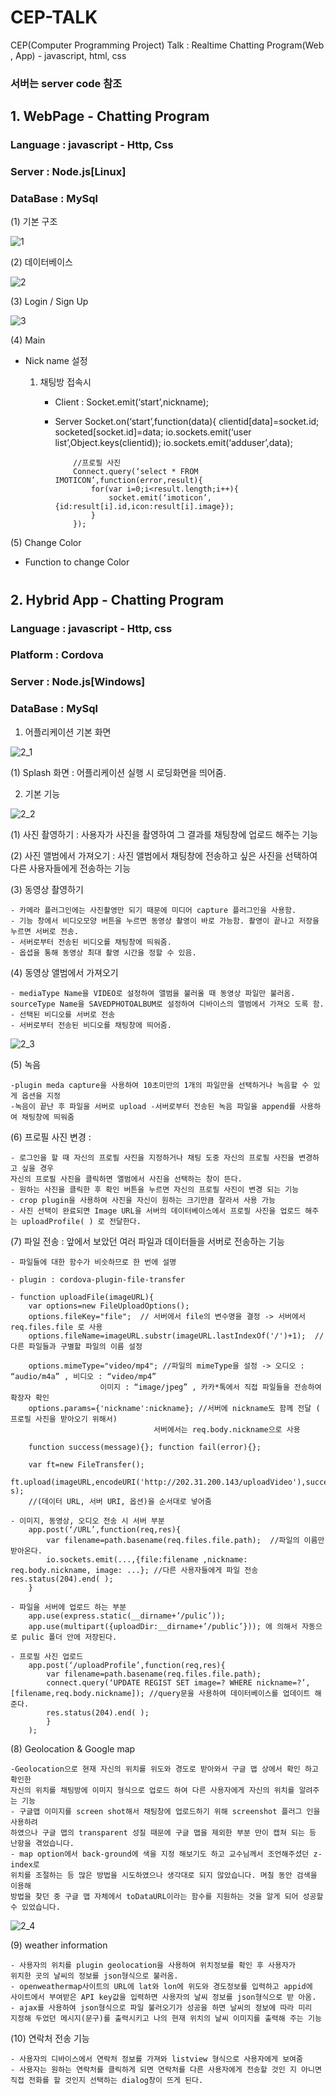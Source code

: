 # CEP-TALK
CEP(Computer Programming Project) Talk : Realtime Chatting Program(Web , App) - javascript, html, css

### 서버는 server code 참조
##

## 1. WebPage - Chatting Program

### Language : javascript - Http, Css

### Server : Node.js[Linux]

### DataBase : MySql

(1) 기본 구조

![1](https://user-images.githubusercontent.com/22411296/61609729-02948000-ac92-11e9-871c-f79055e4c5b0.JPG)

(2) 데이터베이스

![2](https://user-images.githubusercontent.com/22411296/61609752-150eb980-ac92-11e9-8ecd-52f456496d4b.JPG)

(3) Login / Sign Up

![3](https://user-images.githubusercontent.com/22411296/61610329-ceba5a00-ac93-11e9-870a-deef2d146f5c.png)

(4) Main

- Nick name 설정
    1. 채팅방 접속시
        
        - Client : Socket.emit(‘start’,nickname);

        - Server
              Socket.on(‘start’,function(data){
	                clientid[data]=socket.id;
	                socketed[socket.id]=data;
	                io.sockets.emit(‘user list’,Object.keys(clientid));
	                io.sockets.emit(‘adduser’,data);
                  
                  //프로필 사진
                  Connect.query(‘select * FROM IMOTICON’,function(error,result){
	                  for(var i=0;i<result.length;i++){
		                  socket.emit(‘imoticon’,{id:result[i].id,icon:result[i].image});
	                  }
                  });
		  
 (5) Change Color

- Function to change Color

# 

## 2. Hybrid App - Chatting Program

### Language : javascript - Http, css

### Platform : Cordova

### Server : Node.js[Windows]

### DataBase : MySql

1. 어플리케이션 기본 화면

![2_1](https://user-images.githubusercontent.com/22411296/61611840-dda30b80-ac97-11e9-8244-5976536bbaba.PNG)

(1) Splash 화면 : 어플리케이션 실행 시 로딩화면을 띄어줌.


2. 기본 기능

![2_2](https://user-images.githubusercontent.com/22411296/61613031-29a37f80-ac9b-11e9-949c-652fa4b51537.PNG)

(1) 사진 촬영하기 : 사용자가 사진을 촬영하여 그 결과를 채팅창에 업로드 해주는 기능

(2) 사진 앨범에서 가져오기 : 사진 앨범에서 채팅창에 전송하고 싶은 사진을 선택하여 다른 사용자들에게 전송하는 기능

(3) 동영상 촬영하기
	
	- 카메라 플러그인에는 사진촬영만 되기 때문에 미디어 capture 플러그인을 사용함. 
	- 기능 창에서 비디오모양 버튼을 누르면 동영상 촬영이 바로 가능함. 촬영이 끝나고 저장을 누르면 서버로 전송. 
	- 서버로부터 전송된 비디오를 채팅창에 띄워줌. 
	- 옵셥을 통해 동영상 최대 촬영 시간을 정할 수 있음.
	
(4) 동영상 앨범에서 가져오기
	
	- mediaType Name을 VIDEO로 설정하여 앨범을 불러올 때 동영상 파일만 불러옴. sourceType Name을 SAVEDPHOTOALBUM로 설정하여 디바이스의 앨범에서 가져오 도록 함.
	- 선택된 비디오를 서버로 전송 
	- 서버로부터 전송된 비디오를 채팅창에 띄어줌.
	

![2_3](https://user-images.githubusercontent.com/22411296/61613072-4770e480-ac9b-11e9-9bff-7bd61c65b0e5.PNG)

(5) 녹음
	
	-plugin meda capture을 사용하여 10초미만의 1개의 파일만을 선택하거나 녹음할 수 있게 옵션을 지정
	-녹음이 끝난 후 파일을 서버로 upload -서버로부터 전송된 녹음 파일을 append를 사용하여 채팅창에 띄워줌

(6) 프로필 사진 변경 : 
	
	- 로그인을 할 때 자신의 프로필 사진을 지정하거나 채팅 도중 자신의 프로필 사진을 변경하고 싶을 경우 
	자신의 프로필 사진을 클릭하면 앨범에서 사진을 선택하는 창이 뜬다. 
	- 원하는 사진을 클릭한 후 확인 버튼을 누르면 자신의 프로필 사진이 변경 되는 기능
	- crop plugin을 사용하여 사진을 자신이 원하는 크기만큼 잘라서 사용 가능 
	- 사진 선택이 완료되면 Image URL을 서버의 데이터베이스에서 프로필 사진을 업로드 해주는 uploadProfile( ) 로 전달한다.

(7) 파일 전송 : 앞에서 보았던 여러 파일과 데이터들을 서버로 전송하는 기능

	- 파일들에 대한 함수가 비슷하므로 한 번에 설명

	- plugin : cordova-plugin-file-transfer
	
	- function uploadFile(imageURL){ 
		var options=new FileUploadOptions(); 
		options.fileKey="file";  // 서버에서 file의 변수명을 결정 -> 서버에서 req.files.file 로 사용
		options.fileName=imageURL.substr(imageURL.lastIndexOf('/')+1);  // 다른 파일들과 구별할 파일의 이름 설정
		
		options.mimeType="video/mp4"; //파일의 mimeType을 설정 -> 오디오 : “audio/m4a” , 비디오 : “video/mp4” 
						이미지 : “image/jpeg” , 카카*톡에서 직접 파일들을 전송하여 확장자 확인
		options.params={'nickname':nickname}; //서버에 nickname도 함께 전달 ( 프로필 사진을 받아오기 위해서)
									서버에서는 req.body.nickname으로 사용
		
		function success(message){}; function fail(error){};
		
		var ft=new FileTransfer();   
		ft.upload(imageURL,encodeURI('http://202.31.200.143/uploadVideo'),success,fail,option s);  
		//(데이터 URL, 서버 URI, 옵션)을 순서대로 넣어줌
		
	- 이미지, 동영상, 오디오 전송 시 서버 부분    
		app.post(‘/URL’,function(req,res){      
			var filename=path.basename(req.files.file.path);  //파일의 이름만 받아온다.
			io.sockets.emit(...,{file:filename ,nickname: req.body.nickname, image: ...}; //다른 사용자들에게 파일 전송    			   res.status(204).end( );   
		}
		
	- 파일을 서버에 업로드 하는 부분
		app.use(express.static(__dirname+’/pulic’)); 
		app.use(multipart({uploadDir:__dirname+’/public’})); 에 의해서 자동으로 pulic 폴더 안에 저장된다.
		
	- 프로필 사진 업로드
		app.post(‘/uploadProfile’,function(req,res){   
			var filename=path.basename(req.files.file.path);   
			connect.query(‘UPDATE REGIST SET image=? WHERE nickname=?’,[filename,req.body.nickname]); //query문을 사용하여 데이터베이스를 업데이트 해준다.    
			res.status(204).end( ); 
			}
		);
		
(8) Geolocation & Google map
	
	-Geolocation으로 현재 자신의 위치를 위도와 경도로 받아와서 구글 맵 상에서 확인 하고 확인한 
	자신의 위치를 채팅방에 이미지 형식으로 업로드 하여 다른 사용자에게 자신의 위치를 알려주는 기능
	- 구글맵 이미지를 screen shot해서 채팅창에 업로드하기 위해 screenshot 플러그 인을 사용하려
	하였으나 구글 맵의 transparent 성질 때문에 구글 맵을 제외한 부분 만이 캡쳐 되는 등 난항을 겪었습니다. 
	- map option에서 back-ground에 색을 지정 해보기도 하고 교수님께서 조언해주셨던 z-index로
	위치를 조절하는 등 많은 방법을 시도하였으나 생각대로 되지 않았습니다. 며칠 동안 검색을 이용해
	방법을 찾던 중 구글 맵 자체에서 toDataURL이라는 함수를 지원하는 것을 알게 되어 성공할 수 있었습니다.
	
![2_4](https://user-images.githubusercontent.com/22411296/61614230-2a89e080-ac9e-11e9-81e4-a49523113a70.PNG)

(9) weather information
	
	- 사용자의 위치를 plugin geolocation을 사용하여 위치정보를 확인 후 사용자가 
	위치한 곳의 날씨의 정보를 json형식으로 불러옴. 
	- openweathermap사이트의 URL에 lat와 lon에 위도와 경도정보를 입력하고 appid에 
	사이트에서 부여받은 API key값을 입력하면 사용자의 날씨 정보를 json형식으로 받 아옴. 
	- ajax를 사용하여 json형식으로 파일 불러오기가 성공을 하면 날씨의 정보에 따라 미리 
	지정해 두었던 메시지(문구)를 출력시키고 나의 현재 위치의 날씨 이미지를 출력해 주는 기능
	
(10) 연락처 전송 기능

	- 사용자의 디바이스에서 연락처 정보를 가져와 listview 형식으로 사용자에게 보여줌 
	- 사용자는 원하는 연락처를 클릭하게 되면 연락처를 다른 사용자에게 전송할 것인 지 아니면
	직접 전화를 할 것인지 선택하는 dialog창이 뜨게 된다.

